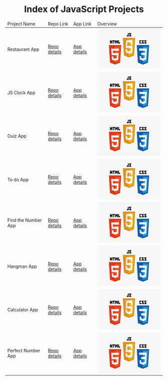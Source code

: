<p align="center"> 
  
<h1 align="center">Index of JavaScript Projects</h1>
</p>

<table>
    <thead>
        <tr>
            <td>Project Name</td>
            <td>Repo Link</td>
            <td>App Link</td>
            <td>Overview</td>
        </tr>
    </thead>
    <tbody> <tr>
            <td>Restaurant App</td>
            <td><a href="https://github.com/Meltem-Karaagac/JS_RestaurantMenu" target="_blank">Repo details</a></td>
            <td><a href="https://meltem-karaagac.github.io/JS_RestaurantMenu/" target="_blank">App details</a></td>
            <td><img src="./IMG.png" alt="javascript" height=130></td> 
        </tr>
        <tr>
            <td>JS Clock App</td>
            <td><a href="https://github.com/Meltem-Karaagac/Clock_project" target="_blank">Repo details</a></td>
            <td><a href="https://meltem-karaagac.github.io/Clock_project/" target="_blank">App details</a></td>
            <td><img src="./IMG.png" alt="javascript" height=130 ></td> 
        </tr>
        <tr> 
            <td>Ouiz App</td>
            <td><a href="https://github.com/Meltem-Karaagac/Ouiz_app_javascript" target="_blank">Repo details</a></td>
            <td><a href="https://meltem-karaagac.github.io/Ouiz_app_javascript/" target="_blank">App details</a></td>
            <td><img src="./IMG.png" alt="javascript" height=130></td> 
        </tr>
        <tr>
            <td>To do App</td>
            <td><a href=https://github.com/Meltem-Karaagac/JS_Todo_list>Repo details</a></td>
            <td><a href="https://meltem-karaagac.github.io/JS_Todo_list/" target="_blank">App details</a></td>
             <td><img src="./IMG.png" alt="javascript" height=130></td> 
        </tr>
        <tr>
            <td>Find the Number App</td>
            <td><a href="https://github.com/Meltem-Karaagac/Find_the_number" target="_blank">Repo details</a></td>
            <td><a href="https://meltem-karaagac.github.io/Find_the_number/" target="_blank">App details</a></td>
             <td><img src="./IMG.png" alt="javascript" height=130></td> 
        </tr>
        <tr>
            <td>Hangman App</td>
            <td><a href="https://github.com/Meltem-Karaagac/Hangman_project" target="_blank">Repo details</a></td>
            <td><a href="https://meltem-karaagac.github.io/Hangman_project/" target="_blank">App details</a></td>
          <td><img src="./IMG.png" alt="javascript" height=130></td> 
        </tr>
        <tr> 
            <td>Calculator App</td>
            <td><a href="https://github.com/Meltem-Karaagac/Calculator_project" target="_blank">Repo details</a></td>
            <td><a href="https://meltem-karaagac.github.io/Calculator_project/" target="_blank">App details</a></td>
            <td><img src="./IMG.png" alt="javascript" height=130></td> 
        </tr>
        <tr>
            <td>Perfect Number App</td>
            <td><a href="https://github.com/Meltem-Karaagac/Perfect_number_web" target="_blank">Repo details</a></td>
            <td><a href="https://meltem-karaagac.github.io/Perfect_number_web/" target="_blank">App details</a></td>
             <td><img src="./IMG.png" alt="javascript" height=130></td> 
        </tr>
        
</tbody>
</table>

